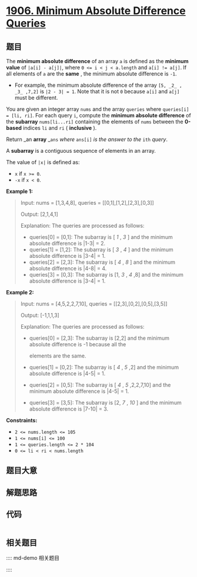 # [1906. Minimum Absolute Difference Queries](https://leetcode.com/problems/minimum-absolute-difference-queries/)

## 题目

The **minimum absolute difference** of an array `a` is defined as the
**minimum value** of `|a[i] - a[j]|`, where `0 <= i < j < a.length` and `a[i]
!= a[j]`. If all elements of `a` are the **same** , the minimum absolute
difference is `-1`.

  * For example, the minimum absolute difference of the array `[5, _2_ , _3_ ,7,2]` is `|2 - 3| = 1`. Note that it is not `0` because `a[i]` and `a[j]` must be different.

You are given an integer array `nums` and the array `queries` where
`queries[i] = [li, ri]`. For each query `i`, compute the **minimum absolute
difference** of the **subarray** `nums[li...ri]` containing the elements of
`nums` between the **0-based** indices `li` and `ri` ( **inclusive** ).

Return _an **array** _`ans` _where_ `ans[i]` _is the answer to the_ `ith`
_query_.

A **subarray** is a contiguous sequence of elements in an array.

The value of `|x|` is defined as:

  * `x` if `x >= 0`.
  * `-x` if `x < 0`.



**Example 1:**

> Input: nums = [1,3,4,8], queries = [[0,1],[1,2],[2,3],[0,3]]
> 
> Output: [2,1,4,1]
> 
> Explanation: The queries are processed as follows:
> - queries[0] = [0,1]: The subarray is [ _1_ , _3_ ] and the minimum absolute difference is |1-3| = 2.
> - queries[1] = [1,2]: The subarray is [ _3_ , _4_ ] and the minimum absolute difference is |3-4| = 1.
> - queries[2] = [2,3]: The subarray is [ _4_ , _8_ ] and the minimum absolute difference is |4-8| = 4.
> - queries[3] = [0,3]: The subarray is [1, _3_ , _4_ ,8] and the minimum absolute difference is |3-4| = 1.

**Example 2:**

> Input: nums = [4,5,2,2,7,10], queries = [[2,3],[0,2],[0,5],[3,5]]
> 
> Output: [-1,1,1,3]
> 
> Explanation: The queries are processed as follows:
> - queries[0] = [2,3]: The subarray is [2,2] and the minimum absolute difference is -1 because all the
> 
>   elements are the same.
> - queries[1] = [0,2]: The subarray is [ _4_ , _5_ ,2] and the minimum absolute difference is |4-5| = 1.
> - queries[2] = [0,5]: The subarray is [ _4_ , _5_ ,2,2,7,10] and the minimum absolute difference is |4-5| = 1.
> - queries[3] = [3,5]: The subarray is [2, _7_ , _10_ ] and the minimum absolute difference is |7-10| = 3.

**Constraints:**

  * `2 <= nums.length <= 105`
  * `1 <= nums[i] <= 100`
  * `1 <= queries.length <= 2 * 104`
  * `0 <= li < ri < nums.length`


## 题目大意

## 解题思路

## 代码

```javascript

```

## 相关题目

:::: md-demo 相关题目

::::

